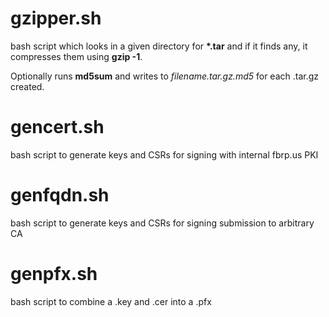 # gzipper.sh

bash script which looks in a given directory for **\*.tar** and if it finds any, it compresses them using **gzip -1**.  

Optionally runs **md5sum** and writes to *filename.tar.gz.md5* for each .tar.gz created.

# gencert.sh  

bash script to generate keys and CSRs for signing with internal fbrp.us PKI

# genfqdn.sh  

bash script to generate keys and CSRs for signing submission to arbitrary CA

# genpfx.sh

bash script to combine a .key and .cer into a .pfx
